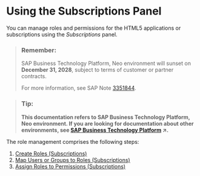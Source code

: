 <!-- loiof4737cf108ab4247b7876513c5751a02 -->

# Using the Subscriptions Panel

You can manage roles and permissions for the HTML5 applications or subscriptions using the *Subscriptions* panel.

> ### Remember:  
> SAP Business Technology Platform, Neo environment will sunset on **December 31, 2028**, subject to terms of customer or partner contracts.
> 
> For more information, see SAP Note [3351844](https://me.sap.com/notes/3351844).

> ### Tip:  
> **This documentation refers to SAP Business Technology Platform, Neo environment. If you are looking for documentation about other environments, see [SAP Business Technology Platform](https://help.sap.com/viewer/65de2977205c403bbc107264b8eccf4b/Cloud/en-US/6a2c1ab5a31b4ed9a2ce17a5329e1dd8.html "SAP Business Technology Platform (SAP BTP) is an integrated offering comprised of four technology portfolios: database and data management, application development and integration, analytics, and intelligent technologies. The platform offers users the ability to turn data into business value, compose end-to-end business processes, and build and extend SAP applications quickly.") :arrow_upper_right:.**

The role management comprises the following steps:

1.  [Create Roles \(Subscriptions\)](create-roles-subscriptions-9154d36.md)
2.  [Map Users or Groups to Roles \(Subscriptions\)](map-users-or-groups-to-roles-subscriptions-46fe062.md)
3.  [Assign Roles to Permissions \(Subscriptions\)](assign-roles-to-permissions-subscriptions-34a6853.md)

